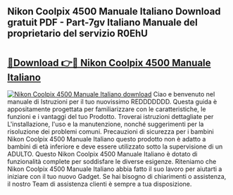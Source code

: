 ## Nikon Coolpix 4500 Manuale Italiano Download gratuit PDF - Part-7gv Italiano Manuale del proprietario del servizio R0EhU

# <h2><a href="http://dfa4cn8.blite.top/?on=Nikon+Coolpix+4500+Manuale+Italiano">🔗Download 👉🔴 Nikon Coolpix 4500 Manuale Italiano</a></h2>

[![Nikon Coolpix 4500 Manuale Italiano download](https://i.imgur.com/lujVjoI.png)](http://dfa4cn8.blite.top/?on=Nikon+Coolpix+4500+Manuale+Italiano)
Ciao e benvenuto nel manuale di Istruzioni per il tuo nuovissimo REDDDDDDD. Questa guida è appositamente progettata per familiarizzare con le caratteristiche, le funzioni e i vantaggi del tuo Prodotto. Troverai istruzioni dettagliate per L'installazione, l'uso e la manutenzione, nonché suggerimenti per la risoluzione dei problemi comuni. Precauzioni di sicurezza per i bambini Nikon Coolpix 4500 Manuale Italiano questo prodotto non è adatto a bambini di età inferiore e deve essere utilizzato sotto la supervisione di un ADULTO. Questo Nikon Coolpix 4500 Manuale Italiano è dotato di funzionalità complete per soddisfare le diverse esigenze. Riteniamo che Nikon Coolpix 4500 Manuale Italiano abbia fatto il suo lavoro per aiutarti a iniziare con il tuo nuovo Gadget. Se hai bisogno di chiarimenti o assistenza, il nostro Team di assistenza clienti è sempre a tua disposizione.
